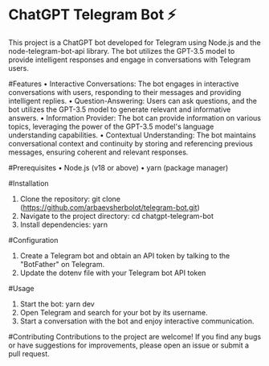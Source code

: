 # ChatGPT Telegram Bot ⚡️
This project is a ChatGPT bot developed for Telegram using Node.js and the node-telegram-bot-api library.
The bot utilizes the GPT-3.5 model to provide intelligent responses and engage in conversations with Telegram users.

#Features
• Interactive Conversations: The bot engages in interactive conversations with users, responding to their messages and providing intelligent replies.
• Question-Answering: Users can ask questions, and the bot utilizes the GPT-3.5 model to generate relevant and informative answers.
• Information Provider: The bot can provide information on various topics, leveraging the power of the GPT-3.5 model's language understanding capabilities.
• Contextual Understanding: The bot maintains conversational context and continuity by storing and referencing previous messages, ensuring coherent and relevant responses.

#Prerequisites
• Node.js (v18 or above)
• yarn (package manager)

#Installation
1. Clone the repository: git clone (https://github.com/arbaevsherbolot/telegram-bot.git)
2. Navigate to the project directory: cd chatgpt-telegram-bot
3. Install dependencies: yarn

#Configuration
1. Create a Telegram bot and obtain an API token by talking to the "BotFather" on Telegram.
2. Update the dotenv file with your Telegram bot API token

#Usage
1. Start the bot: yarn dev
2. Open Telegram and search for your bot by its username.
3. Start a conversation with the bot and enjoy interactive communication.

#Contributing
Contributions to the project are welcome! If you find any bugs or have suggestions for improvements,
please open an issue or submit a pull request.
